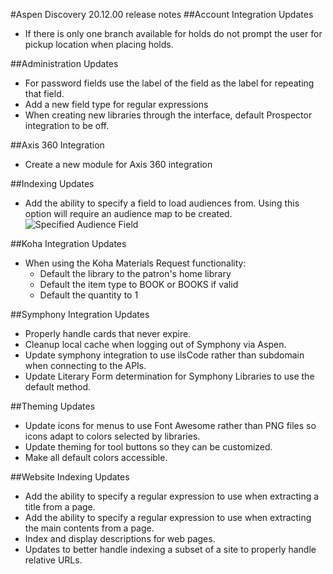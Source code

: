 #Aspen Discovery 20.12.00 release notes
##Account Integration Updates
- If there is only one branch available for holds do not prompt the user for pickup location when placing holds. 

##Administration Updates
- For password fields use the label of the field as the label for repeating that field.
- Add a new field type for regular expressions
- When creating new libraries through the interface, default Prospector integration to be off. 

##Axis 360 Integration
- Create a new module for Axis 360 integration

##Indexing Updates
- Add the ability to specify a field to load audiences from. Using this option will require an audience map to be created. 
  ![Specified Audience Field](/release_notes/images/20_12_00_specified_audience_field.png)

##Koha Integration Updates
- When using the Koha Materials Request functionality: 
  - Default the library to the patron's home library
  - Default the item type to BOOK or BOOKS if valid
  - Default the quantity to 1

##Symphony Integration Updates
- Properly handle cards that never expire.
- Cleanup local cache when logging out of Symphony via Aspen.
- Update symphony integration to use ilsCode rather than subdomain when connecting to the APIs.
- Update Literary Form determination for Symphony Libraries to use the default method.

##Theming Updates
- Update icons for menus to use Font Awesome rather than PNG files so icons adapt to colors selected by libraries.
- Update theming for tool buttons so they can be customized.
- Make all default colors accessible. 

##Website Indexing Updates 
- Add the ability to specify a regular expression to use when extracting a title from a page.
- Add the ability to specify a regular expression to use when extracting the main contents from a page.
- Index and display descriptions for web pages.
- Updates to better handle indexing a subset of a site to properly handle relative URLs.